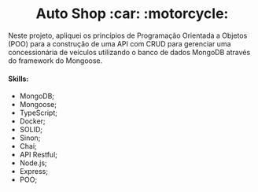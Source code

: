 <h1 align="center">Auto Shop :car: :motorcycle:</h1

Neste projeto, apliquei os princípios de Programação Orientada a Objetos (POO) para a construção de uma API com CRUD para gerenciar uma concessionária de veículos utilizando o banco de dados MongoDB através do framework do Mongoose.

<h4>Skills:</h4>
<ul>
<li>MongoDB;</li>
<li>Mongoose;</li>
<li>TypeScript;</li>
<li>Docker;</li>
<li>SOLID;</li>
<li>Sinon;</li>
<li>Chai;</li>
<li>API Restful;</li>
<li>Node.js;</li>
<li>Express;</li>
<li>POO;</li>
</ul>
